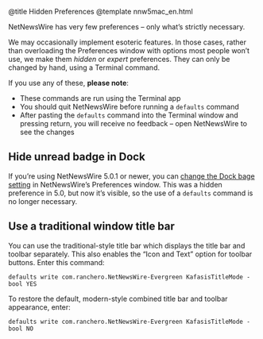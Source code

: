 @title Hidden Preferences
@template nnw5mac_en.html

NetNewsWire has very few preferences – only what’s strictly necessary.

We may occasionally implement esoteric features. In those cases, rather than overloading the Preferences window with options most people won’t use, we make them *hidden* or *expert* preferences. They can only be changed by hand, using a Terminal command.

If you use any of these, **please note**:

- These commands are run using the Terminal app
- You should quit NetNewsWire before running a `defaults` command
- After pasting the `defaults` command into the Terminal window and pressing return, you will receive no feedback – open NetNewsWire to see the changes


Hide unread badge in Dock
-------------------------

If you’re using NetNewsWire 5.0.1 or newer, you can [change the Dock bage setting](customizing) in NetNewsWire’s Preferences window. This was a hidden preference in 5.0, but now it’s visible, so the use of a `defaults` command is no longer necessary.


Use a traditional window title bar
----------------------------------

You can use the traditional-style title bar which displays the title bar and toolbar separately. This also enables the “Icon and Text” option for toolbar buttons. Enter this command:

	defaults write com.ranchero.NetNewsWire-Evergreen KafasisTitleMode -bool YES

To restore the default, modern-style combined title bar and toolbar appearance, enter:

	defaults write com.ranchero.NetNewsWire-Evergreen KafasisTitleMode -bool NO
